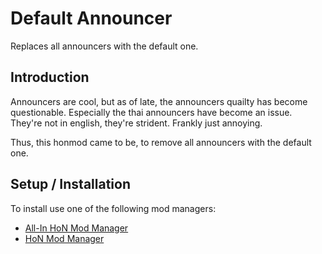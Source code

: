 # Default Announcer
Replaces all announcers with the default one.

## Introduction
Announcers are cool, but as of late, the announcers quailty has become questionable. Especially the thai announcers have become an issue. They're not in english, they're strident. Frankly just annoying.

Thus, this honmod came to be, to remove all announcers with the default one.

## Setup / Installation
To install use one of the following mod managers:
- [All-In HoN Mod Manager](https://sourceforge.net/projects/all-inhonmodman)
- [HoN Mod Manager](https://github.com/Xen0byte/Heroes-Of-Newerth-Mod-Manager)
